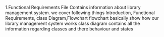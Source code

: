1.Functional Requirements File Contains information about library management system.
we cover following things
Introduction, Functional Requirements, class Diagram,Flowchart
flowchart basically show how our library management system works
class diagram contains all the information regarding classes and there behaviour and states
